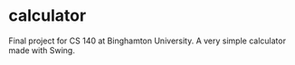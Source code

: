 # calculator
Final project for CS 140 at Binghamton University. A very simple calculator made with Swing.
